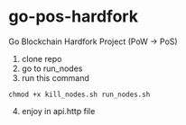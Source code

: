 # go-pos-hardfork
Go Blockchain Hardfork Project (PoW -> PoS)


1. clone repo
2. go to run_nodes
3. run this command
```
chmod +x kill_nodes.sh run_nodes.sh
```
4. enjoy in api.http file







